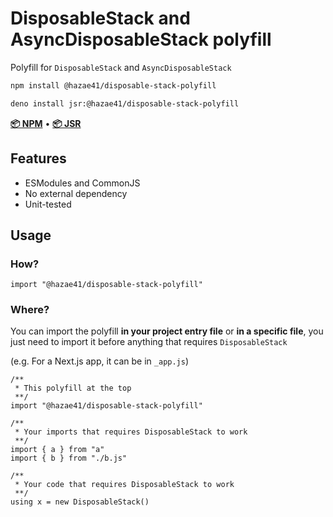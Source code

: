 # DisposableStack and AsyncDisposableStack polyfill

Polyfill for `DisposableStack` and `AsyncDisposableStack`

```bash
npm install @hazae41/disposable-stack-polyfill
```

```bash
deno install jsr:@hazae41/disposable-stack-polyfill
```

[**📦 NPM**](https://www.npmjs.com/package/@hazae41/disposable-stack-polyfill) • [**📦 JSR**](https://jsr.io/@hazae41/disposable-stack-polyfill)

## Features
- ESModules and CommonJS
- No external dependency
- Unit-tested

## Usage

### How?

```tsx
import "@hazae41/disposable-stack-polyfill"
```

### Where? 

You can import the polyfill **in your project entry file** or **in a specific file**, you just need to import it before anything that requires `DisposableStack`

(e.g. For a Next.js app, it can be in `_app.js`)

```tsx
/**
 * This polyfill at the top
 **/
import "@hazae41/disposable-stack-polyfill"

/**
 * Your imports that requires DisposableStack to work
 **/
import { a } from "a"
import { b } from "./b.js"

/**
 * Your code that requires DisposableStack to work
 **/
using x = new DisposableStack()
```
